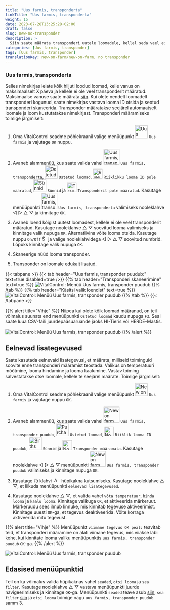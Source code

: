 ```yaml
---
title: "Uus farmis, transponderta"
linkTitle: "Uus farmis, transponderta"
weight: 15
date: 2023-07-28T13:25:28+02:00
draft: false
slug: new-no-transponder
description: >
  Siin saate määrata transponderi uutele loomadele, kellel seda veel ei ole.
categories: [Uus farmis, transponder]
tags: [Uus farmis, transponder]
translationKey: new-on-farm/new-on-farm, no transponder
---
```

### Uus farmis, transponderta

Selles nimekirjas leiate kõik hiljuti loodud loomad, kelle vanus on maksimaalselt X päeva ja kellele ei ole veel transponderit määratud. Maksimaalse vanuse saate määrata [siin](/et/docs/settings/animal-registration/#set-default-values). Kui olete nendelt loomadelt transponderi kogunud, saate nimekirjas vastava looma ID otsida ja seotud transponderi skaneerida. Transponder määratakse seejärel automaatselt loomale ja loom kustutatakse nimekirjast. Transponderi määramiseks toimige järgmiselt:

1. Oma VitalControl seadme põhiekraanil valige menüüpunkt <img src="/icons/main/new-on-farm.svg" width="40" align="bottom" alt="Uus farmis" /> `Uus farmis` ja vajutage `OK` nuppu.

2. Avaneb alammenüü, kus saate valida vahel <img src="/icons/registration/new-on-farm-no-transponder.svg" width="50" align="bottom" alt="Uus farmis, transponderta" /> `Uus farmis, transponderta`, <img src="/icons/main/new-on-farm.svg" width="40" align="bottom" alt="Ostetud loomad" /> `Ostetud loomad`, <img src="/icons/registration/no-eartag-number.svg" width="30" align="bottom" alt="Riiklikku looma ID pole" /> `Riiklikku looma ID pole määratud`, <img src="/icons/main/births.svg" width="40" align="bottom" alt="Sünnid" /> `Sünnid` ja <img src="/icons/registration/no-transponder.svg" width="30" align="bottom" alt="Transponderit pole määratud" /> `Transponderit pole määratud`. Kasutage menüüpunkti <img src="/icons/registration/new-on-farm-no-transponder.svg" width="50" align="bottom" alt="Uus farmis, transponderta" /> `Uus farmis, transponderta` valimiseks nooleklahve ◁ ▷ △ ▽ ja kinnitage `OK`.

3. Avaneb loend kõigist uutest loomadest, kellele ei ole veel transponderit määratud. Kasutage nooleklahve △ ▽ soovitud looma valimiseks ja kinnitage valik nupuga `OK`. Alternatiivina võite looma otsida. Kasutage nuppu `On/Off` <img src="/icons/footer/search.svg" width="15" align="bottom" alt="Search" /> ja valige nooleklahvidega ◁ ▷ △ ▽ soovitud numbrid. Lõpuks kinnitage valik nupuga `OK`.

4. Skaneerige nüüd looma transponder.

5. Transponder on loomale edukalt lisatud.

{{< tabpane >}}
{{< tab header="Uus farmis, transponder puudub:" text=true disabled=true />}}
{{% tab header="Transponderi skaneerimine" text=true %}}
![VitalControl: Menüü Uus farmis, transponder puudub](../images/notransponder-scan.png "Uus farmis, transponder puudub")
{{% /tab %}}
{{% tab header="Käsitsi valik loendist" text=true %}}
![VitalControl: Menüü Uus farmis, transponder puudub](../images/notransponder.png "Uus farmis, transponder puudub")
{{% /tab %}}
{{< /tabpane >}}

{{% alert title="Vihje" %}}
Niipea kui olete kõik loomad määranud, on teil võimalus suunata end menüüpunkti `Ostetud loomad` kaudu nupuga `F3`. Seal saate luua CSV-faili juurdepääsuaruande jaoks HI-Tieris või HERDE-Mastis. <br/>
<br/>
![VitalControl: Menüü Uus farmis, transponder puudub](../images/redirect.png "Suunamine")
{{% /alert %}}

## Eelnevad lisategevused

Saate kasutada eelnevaid lisategevusi, et määrata, milliseid toiminguid soovite enne transponderi määramist teostada. Valikus on temperatuuri mõõtmine, looma hindamine ja looma kaalumine. Vastav toiming salvestatakse otse loomale, kellele te seejärel määrate. Toimige järgmiselt:

1. Oma VitalControl seadme põhiekraanil valige menüüpunkt <img src="/icons/main/new-on-farm.svg" width="40" align="bottom" alt="New on farm" /> `Uus farmis` ja vajutage nuppu `OK`.

2. Avaneb alammenüü, kus saate valida vahel <img src="/icons/registration/new-on-farm-no-transponder.svg" width="50" align="bottom" alt="New on farm, no transponder" /> `Uus farmis, transponder puudub`, <img src="/icons/main/new-on-farm.svg" width="40" align="bottom" alt="Purchased animals" /> `Ostetud loomad`, <img src="/icons/registration/no-eartag-number.svg" width="30" align="bottom" alt="No national animal ID" /> `Riiklik looma ID puudub`, <img src="/icons/main/births.svg" width="40" align="bottom" alt="Births" /> `Sünnid` ja <img src="/icons/registration/no-transponder.svg" width="30" align="bottom" alt="No transponder assigned" /> `Transponder määramata`. Kasutage nooleklahve ◁ ▷ △ ▽ menüüpunkti <img src="/icons/registration/new-on-farm-no-transponder.svg" width="50" align="bottom" alt="New on farm, no transponder" /> `Uus farmis, transponder puudub` valimiseks ja kinnitage nupuga `OK`.

3. Kasutage `F3` klahvi &nbsp;<img src="/icons/footer/open-popup.svg" width="15" align="bottom" alt="Aufruf Popup" />&nbsp; hüpikakna kutsumiseks. Kasutage nooleklahve △ ▽, et liikuda menüüpunkti `eelnevad lisategevused`.

4. Kasutage nooleklahve △ ▽, et valida vahel `võta temperatuur`, `hinda looma` ja `kaalu looma`. Kinnitage valikuga `OK`, et aktiveerida märkeruut. Märkeruudu sees ilmub linnuke, mis kinnitab tegevuse aktiveerimist. Kinnitage uuesti `OK`-ga, et tegevus deaktiveerida. Võite korraga aktiveerida mitu tegevust.

{{% alert title="Vihje" %}}
Menüüpunkt `viimane tegevus OK peal:` teavitab teid, et transponderi määramine on alati viimane tegevus, mis viiakse läbi kohe, kui kinnitate looma valiku menüüpunktis `uus farmis, transponder puudub` `OK`-ga.
{{% /alert %}}

![VitalControl: Menüü Uus farmis, transponder puudub](../images/actions.png "Lisategevused")

## Edasised menüüpunktid

Teil on ka võimalus valida hüpikaknas vahel `seaded`, `otsi looma` ja `sea filter`. Kasutage nooleklahve △ ▽ vastava menüüpunkti juurde navigeerimiseks ja kinnitage `OK`-ga. Menüüpunkti `seaded` teave asub [siin](/et/docs/settings/animal-registration/#set-default-values), `sea filter` [siin](/et/docs/filter/) ja `otsi looma` toimige nagu `uus farmis, transponder puudub` samm 3.
